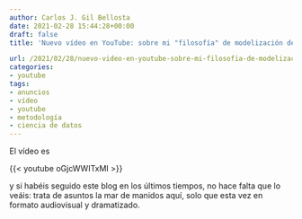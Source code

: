 ```yaml
---
author: Carlos J. Gil Bellosta
date: 2021-02-28 15:44:28+00:00
draft: false
title: 'Nuevo vídeo en YouTube: sobre mi "filosofía" de modelización de datos'

url: /2021/02/28/nuevo-video-en-youtube-sobre-mi-filosofia-de-modelizacion-de-datos/
categories:
- youtube
tags:
- anuncios
- vídeo
- youtube
- metodología
- ciencia de datos
---
```


El vídeo es

{{< youtube oGjcWWITxMI >}}

y si habéis seguido este blog en los últimos tiempos, no hace falta que lo veáis: trata de asuntos la mar de manidos aquí, solo que esta vez en formato audiovisual y dramatizado.



